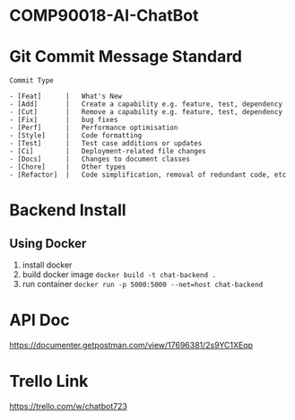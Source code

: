 # COMP90018-AI-ChatBot
# Git Commit Message Standard
`Commit Type`
```
- [Feat]      |   What's New
- [Add]       |   Create a capability e.g. feature, test, dependency
- [Cut]       |   Remove a capability e.g. feature, test, dependency
- [Fix]       |   bug fixes
- [Perf]      |   Performance optimisation
- [Style]     |   Code formatting
- [Test]      |   Test case additions or updates
- [Ci]        |   Deployment-related file changes
- [Docs]      |   Changes to document classes
- [Chore]     |   Other types
- [Refactor]  |   Code simplification, removal of redundant code, etc
```

# Backend Install
## Using Docker
1. install docker
2. build docker image `docker build -t chat-backend .`
3. run container `docker run -p 5000:5000 --net=host chat-backend`

# API Doc
https://documenter.getpostman.com/view/17696381/2s9YC1XEqp

# Trello Link
https://trello.com/w/chatbot723
